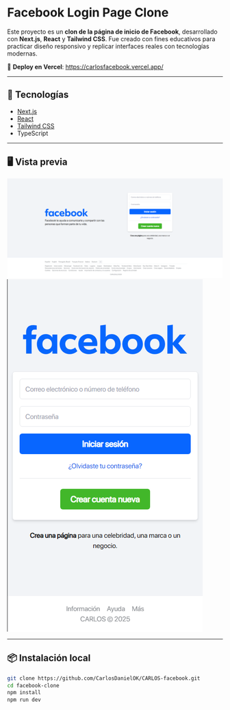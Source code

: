 # Facebook Login Page Clone

Este proyecto es un **clon de la página de inicio de Facebook**, desarrollado con **Next.js**, **React** y **Tailwind CSS**. Fue creado con fines educativos para practicar diseño responsivo y replicar interfaces reales con tecnologías modernas.

🔗 **Deploy en Vercel**: https://carlosfacebook.vercel.app/

---

## 🚀 Tecnologías

- [Next.js](https://nextjs.org/)
- [React](https://react.dev/)
- [Tailwind CSS](https://tailwindcss.com/)
- TypeScript

---

## 🖥️ Vista previa

![Captura Desktop](./assets/capturadesktop.png)
![Captura Mobile](./assets/capturamobile.png)

---

## 📦 Instalación local

```bash
git clone https://github.com/CarlosDanielOK/CARLOS-facebook.git
cd facebook-clone
npm install
npm run dev

